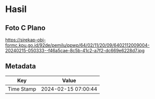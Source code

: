 # Hasil

## Foto C Plano

https://sirekap-obj-formc.kpu.go.id/92de/pemilu/ppwp/64/02/11/20/09/6402112009004-20240215-050333--f46a5cae-8c5b-41c2-a7f2-dc669e6228d7.jpg


## Metadata

| Key        | Value               |
| ---------- | ------------------- |
| Time Stamp | 2024-02-15 07:00:44 |



